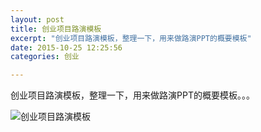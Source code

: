 ```yaml
---
layout: post
title: 创业项目路演模板
excerpt: "创业项目路演模板，整理一下，用来做路演PPT的概要模板"
date: 2015-10-25 12:25:56
categories: 创业

---
```



创业项目路演模板，整理一下，用来做路演PPT的概要模板。。。

![创业项目路演模板](http://7xki8q.com1.z0.glb.clouddn.com/创业路演模板.png)

